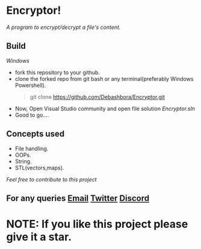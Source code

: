 # Encryptor!
*A program to encrypt/decrypt a file's content.*

## Build 
*Windows*
- fork this repository to your github.
- clone the forked repo from git bash or any terminal(preferably Windows Powershell).
    >git clone https://github.com/Debashbora/Encryptor.git 
- Now, Open Visual Studio community and open file solution *Encryptor.sln*
- Good to go....

## Concepts used
- File handling.
- OOPs.
- String.
- STL(vectors,maps).

*Feel free to contribute to this project*

## For any queries [Email](debash.bora@gmail.com) [Twitter](https://twitter.com/debash_bora) [Discord](UrEkMazZiNo#3228)
    
# NOTE: If you like this project please give it a star.
